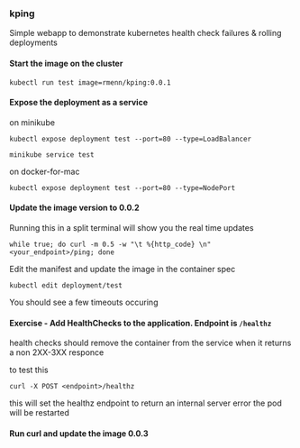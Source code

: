 ### kping

Simple webapp to demonstrate kubernetes health check failures & rolling deployments

#### Start the image on the cluster

`kubectl run test image=rmenn/kping:0.0.1`

#### Expose the deployment as a service

on minikube

`kubectl expose deployment test --port=80 --type=LoadBalancer`

`minikube service test`

on docker-for-mac

`kubectl expose deployment test --port=80 --type=NodePort`

#### Update the image version to 0.0.2

Running this in a split terminal will show you the real time updates

`while true; do curl -m 0.5 -w "\t %{http_code} \n" <your_endpoint>/ping; done`

Edit the manifest and update the image in the container spec

`kubectl edit deployment/test`

You should see a few timeouts occuring


#### Exercise - Add HealthChecks to the application. Endpoint is `/healthz`
health checks should remove the container from the service when it returns a non 2XX-3XX responce

to test this

`curl -X POST <endpoint>/healthz`

this will set the healthz endpoint to return an internal server error
the pod will be restarted

#### Run curl and update the image 0.0.3

